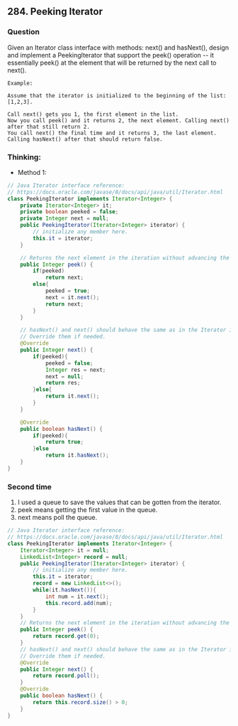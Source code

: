 ## 284. Peeking Iterator

### Question
Given an Iterator class interface with methods: next() and hasNext(), design and implement a PeekingIterator that support the peek() operation -- it essentially peek() at the element that will be returned by the next call to next().

```
Example:

Assume that the iterator is initialized to the beginning of the list: [1,2,3].

Call next() gets you 1, the first element in the list.
Now you call peek() and it returns 2, the next element. Calling next() after that still return 2.
You call next() the final time and it returns 3, the last element.
Calling hasNext() after that should return false.
```

### Thinking:
* Method 1:

```Java
// Java Iterator interface reference:
// https://docs.oracle.com/javase/8/docs/api/java/util/Iterator.html
class PeekingIterator implements Iterator<Integer> {
    private Iterator<Integer> it;
    private boolean peeked = false;
    private Integer next = null;
	public PeekingIterator(Iterator<Integer> iterator) {
	    // initialize any member here.
	    this.it = iterator;
	}

    // Returns the next element in the iteration without advancing the iterator.
	public Integer peek() {
        if(peeked)
            return next;
        else{
            peeked = true;
            next = it.next();
            return next;
        }
	}

	// hasNext() and next() should behave the same as in the Iterator interface.
	// Override them if needed.
	@Override
	public Integer next() {
	    if(peeked){
            peeked = false;
            Integer res = next;
            next = null;
            return res;
        }else{
            return it.next();
        }
	}

	@Override
	public boolean hasNext() {
	    if(peeked){
            return true;
        }else
            return it.hasNext();
	}
}
```

### Second time
1. I used a queue to save the values that can be gotten from the iterator.
2. peek means getting the first value in the queue.
3. next means poll the queue.
```Java
// Java Iterator interface reference:
// https://docs.oracle.com/javase/8/docs/api/java/util/Iterator.html
class PeekingIterator implements Iterator<Integer> {
    Iterator<Integer> it = null;
    LinkedList<Integer> record = null;
	public PeekingIterator(Iterator<Integer> iterator) {
	    // initialize any member here.
	    this.it = iterator;
        record = new LinkedList<>();
        while(it.hasNext()){
            int num = it.next();
            this.record.add(num);
        }
	}
    // Returns the next element in the iteration without advancing the iterator.
	public Integer peek() {
        return record.get(0);
	}
	// hasNext() and next() should behave the same as in the Iterator interface.
	// Override them if needed.
	@Override
	public Integer next() {
	    return record.poll();
	}
	@Override
	public boolean hasNext() {
	    return this.record.size() > 0;
	}
}
```

